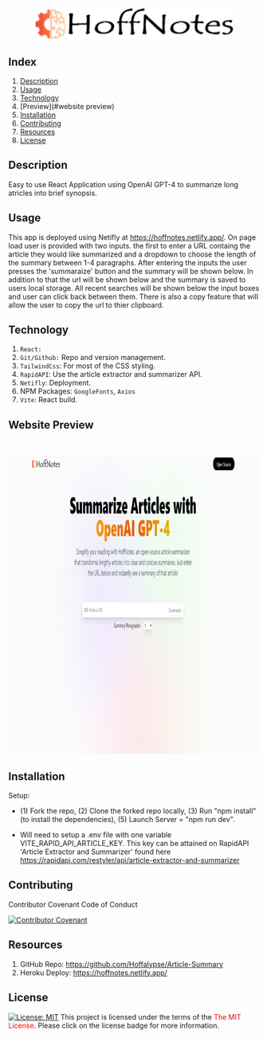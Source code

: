 <p style="text-align: center">
  <img src=./src/assets/hoff.png width=400>
<p>

## Index

1. [Description](#description)
3. [Usage](#usage)
4. [Technology](#technology)
4. [Preview](#website preview)
4. [Installation](#installation)
6. [Contributing](#contributing)
7. [Resources](#resources)
8. [License](#license)

## Description

Easy to use React Application using OpenAI GPT-4 to summarize long atricles into brief synopsis.

## Usage

This app is deployed using Netifly at <https://hoffnotes.netlify.app/>. On page load user is provided with two inputs. the first to enter a URL containg the article they would like summarized and a dropdown to choose the length of the summary between 1-4 paragraphs. After entering the inputs the user presses the 'summaraize' button and the summary will be shown below. In addition to that the url will be shown below and the summary is saved to users local storage. All recent searches will be shown below the input boxes and user can click back between them. There is also a copy feature that will allow the user to copy the url to thier clipboard. 



## Technology

1. `React:`
2. `Git/Github:` Repo and version management.
3. `TailwindCss`: For most of the CSS styling.
4. `RapidAPI`: Use the article extractor and summarizer API.
5. `Netifly`: Deployment.
6. NPM Packages: `GoogleFonts`, `Axios`
7. `Vite`: React build.


## Website Preview

 <br/>
 <p style="text-align: center">
<img src="./src/assets/Screenshot.png" width="800" height="600">




## Installation

Setup: 
- (1) Fork the repo, (2) Clone the forked repo locally, (3) Run "npm install" (to install the dependencies), (5) Launch Server = "npm run dev".

- Will need to setup a .env file with one variable VITE_RAPID_API_ARTICLE_KEY. This key can be attained on RapidAPI 'Article Extractor and Summarizer' found here  <https://rapidapi.com/restyler/api/article-extractor-and-summarizer>


## Contributing

Contributor Covenant Code of Conduct

[![Contributor Covenant](https://img.shields.io/badge/Contributor%20Covenant-2.1-4baaaa.svg)](https://www.contributor-covenant.org/version/2/1/code_of_conduct/code_of_conduct.md)


## Resources

1. GitHub Repo: <https://github.com/Hoffalypse/Article-Summary>
2. Heroku Deploy: <https://hoffnotes.netlify.app/> 


## License

[![License:  MIT](https://img.shields.io/badge/License-MIT-yellow.svg)](https://opensource.org/licenses/MIT)
This project is licensed under the terms of the <span style="color:red">The MIT License</span>. Please click on the license badge for more information.

